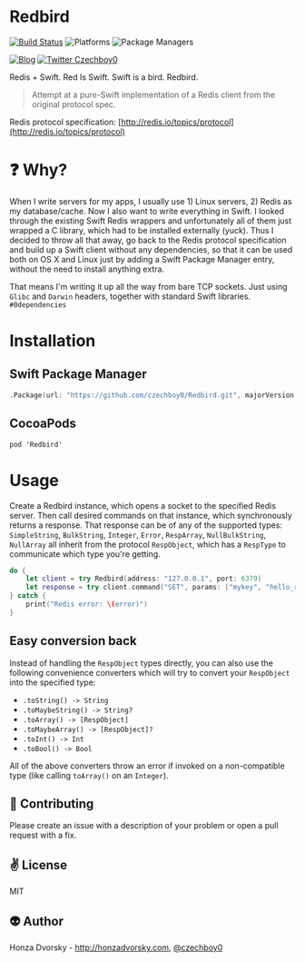 # Redbird

[![Build Status](https://travis-ci.org/czechboy0/Redbird.svg?branch=master)](https://travis-ci.org/czechboy0/Redbird)
![Platforms](https://img.shields.io/badge/tested%20on%20platforms-Linux%20%7C%20OS%20X-blue.svg)
![Package Managers](https://img.shields.io/badge/package%20managers-swiftpm%20%7C%20CocoaPods-yellow.svg)

[![Blog](https://img.shields.io/badge/blog-honzadvorsky.com-green.svg)](http://honzadvorsky.com)
[![Twitter Czechboy0](https://img.shields.io/badge/twitter-czechboy0-green.svg)](http://twitter.com/czechboy0)

Redis + Swift. Red Is Swift. Swift is a bird. Redbird.

> Attempt at a pure-Swift implementation of a Redis client from the original protocol spec.

Redis protocol specification: [http://redis.io/topics/protocol](http://redis.io/topics/protocol)

# :question: Why?
When I write servers for my apps, I usually use 1) Linux servers, 2) Redis as my database/cache. Now I also want to write everything in Swift. I looked through the existing Swift Redis wrappers and unfortunately all of them just wrapped a C library, which had to be installed externally (yuck). Thus I decided to throw all that away, go back to the Redis protocol specification and build up a Swift client without any dependencies, so that it can be used both on OS X and Linux just by adding a Swift Package Manager entry, without the need to install anything extra.

That means I'm writing it up all the way from bare TCP sockets. Just using `Glibc` and `Darwin` headers, together with standard Swift libraries. `#0dependencies`

# Installation

## Swift Package Manager

```swift
.Package(url: "https://github.com/czechboy0/Redbird.git", majorVersion: 0, minor: 0)
```

## CocoaPods

```
pod 'Redbird'
```

# Usage
Create a Redbird instance, which opens a socket to the specified Redis server. Then call desired commands on that instance, which synchronously returns a response. That response can be of any of the supported types: `SimpleString`, `BulkString`, `Integer`, `Error`, `RespArray`, `NullBulkString`, `NullArray` all inherit from the protocol `RespObject`, which has a `RespType` to communicate which type you're getting.

```swift
do {
	let client = try Redbird(address: "127.0.0.1", port: 6379)
	let response = try client.command("SET", params: ["mykey", "hello_redis"]).toString() //"OK"
} catch {
	print("Redis error: \(error)")
}
```

## Easy conversion back

Instead of handling the `RespObject` types directly, you can also use the following convenience converters which will try to convert your `RespObject` into the specified type:
- `.toString() -> String`
- `.toMaybeString() -> String?`
- `.toArray() -> [RespObject]`
- `.toMaybeArray() -> [RespObject]?`
- `.toInt() -> Int`
- `.toBool() -> Bool`

All of the above converters throw an error if invoked on a non-compatible type (like calling `toArray()` on an `Integer`).

:gift_heart: Contributing
------------
Please create an issue with a description of your problem or open a pull request with a fix.

:v: License
-------
MIT

:alien: Author
------
Honza Dvorsky - http://honzadvorsky.com, [@czechboy0](http://twitter.com/czechboy0)
